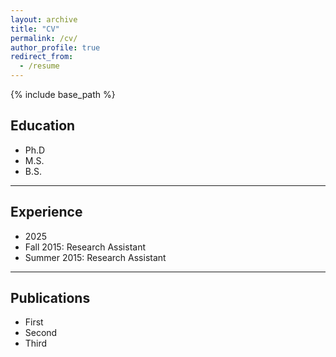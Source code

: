 ```yaml
---
layout: archive
title: "CV"
permalink: /cv/
author_profile: true
redirect_from:
  - /resume
---
```


{% include base_path %}

## Education

* Ph.D
* M.S.
* B.S.


<hr>


## Experience

* 2025
* Fall 2015: Research Assistant
* Summer 2015: Research Assistant

<hr>

## Publications

- First
- Second
- Third
